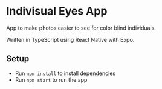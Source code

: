 # Indivisual Eyes App

App to make photos easier to see for color blind individuals.

Written in TypeScript using React Native with Expo.

## Setup

* Run `npm install` to install dependencies
* Run `npm start` to run the app
